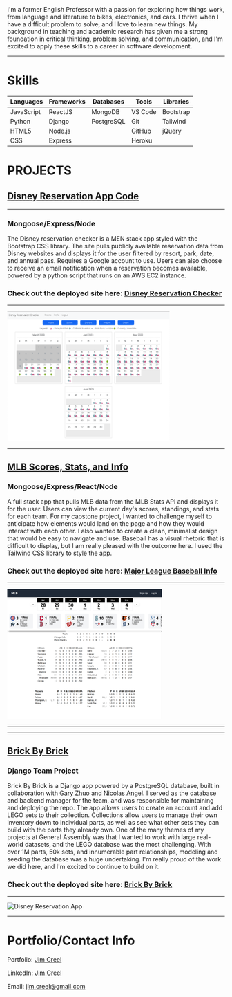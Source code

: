 <article> I'm a former English Professor with a passion for exploring how things work, from language and literature to bikes, electronics, and cars. I thrive when I have a difficult problem to solve, and I love to learn new things. My background in teaching and academic research has given me a strong foundation in critical thinking, problem solving, and communication, and I'm excited to apply these skills to a career in software development. </article>

<hr></hr>

<h1>Skills</h1>

<table>
    <thead>
        <th> Languages </th>
            <th> Frameworks </th>
            <th> Databases </th>
            <th> Tools </th>
            <th> Libraries </th>   
    </thead>
    <tbody>
        <tr>
            <td> JavaScript </td>
            <td> ReactJS </td>
            <td> MongoDB </td>
            <td> VS Code </td>
            <td> Bootstrap </td>
        </tr>
        <tr>
            <td> Python </td>
            <td> Django </td>
            <td> PostgreSQL </td>
            <td> Git </td>
            <td> Tailwind </td>
        </tr>
        <tr>
            <td> HTML5 </td>
            <td> Node.js </td>
            <td>  </td>
            <td> GitHub </td>
            <td> jQuery </td>
        </tr>
        <tr>
            <td> CSS </td>
            <td> Express </td>
            <td>  </td>
            <td> Heroku </td>
            <td>  </td>
        </tr>
    </tbody>
</table>

<h1> PROJECTS </h1>

<h2> <a href='https://github.com/jimcreel/disneyReservationChecker'>Disney Reservation App Code</a></h2>
<hr> </hr>
<h3> Mongoose/Express/Node </h3>
<article> 
    The Disney reservation checker is a MEN stack app styled with the Bootstrap CSS library. The site pulls publicly available reservation data from Disney websites and displays it for the
    user filtered by resort, park, date, and annual pass. Requires a Google account to use.
    Users can also choose to receive an email notification when a reservation becomes available, powered by a python script that runs on an AWS EC2 instance.
</article>
<h3> Check out the deployed site here: <a href='https://magic-reservations.herokuapp.com'> Disney Reservation Checker</h3></a>
<hr> </hr>
<img src='img/reservationCheckerScreenshot.png' alt='Disney Reservation App'  height='300px'>
<hr> </hr>

<h2><a href='https://github.com/jimcreel/mlbScores'> MLB Scores, Stats, and Info</a></h2>

<h3> Mongoose/Express/React/Node </h3>
<article> 
    A full stack app that pulls MLB data from the MLB Stats API and displays it for the user. Users can view the current day's scores, standings, and stats for each team. For my capstone project, I wanted to challenge myself to anticipate how elements would land on the page and how they would interact with each other. I also wanted to create a clean, minimalist design that would be easy to navigate and use. Baseball has a visual rhetoric that is difficult to display, but I am really pleased with the outcome here. I used the Tailwind CSS library to style the app.
</article>
<h3> Check out the deployed site here: <a href='https://mlbinfo.herokuapp.com'> Major League Baseball Info</h3></a>
<hr> </hr>
<img src='img/mlbBoxScore.png' alt='MLB stats app'  height='300px'>
<hr> </hr>

<hr> </hr>

<h2><a href='https://github.com/jimcreel/brickbybrick'> Brick By Brick</a></h2>

<h3> Django Team Project </h3>
<article> 
    Brick By Brick is a Django app powered by a PostgreSQL database, built in collaboration with <a href="https://github.com/garyzhuo">Gary Zhuo</a> and <a href="https://github.com/nangel42">Nicolas Angel</a>. I served as the database and backend manager for the team, and was responsible for maintaining and deploying the repo. The app allows users to create an account and add LEGO sets to their collection. Collections allow users to manage their own inventory down to individual parts, as well as see what other sets they can build with the parts they already own. One of the many themes of my projects at General Assembly was that I wanted to work with large real-world datasets, and the LEGO database was the most challenging. With over 1M parts, 50k sets, and innumerable part relationships, modeling and seeding the database was a huge undertaking. I'm really proud of the work we did here, and I'm excited to continue to build on it.
</article>
<h3> Check out the deployed site here: <a href='https://brickbybrick.herokuapp.com'> Brick By Brick</h3></a>
<hr> </hr>
<img src='img/brickbybrick.png' alt='Disney Reservation App'  height='300px'>
<hr> </hr>

<h1> Portfolio/Contact Info </h1>
<p> Portfolio: <a href="http://www.jim-creel.com">Jim Creel</a> </p>
<p> LinkedIn: <a href="https://www.linkedin.com/in/jim-creel/">Jim Creel</a> </p>
<p> Email: <a href="mailto:jim.creel@gmail.com">jim.creel@gmail.com</a></p>
